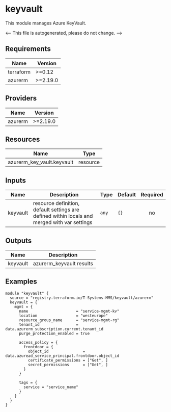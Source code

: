 <!-- BEGIN_TF_DOCS -->
# keyvault

This module manages Azure KeyVault.

<-- This file is autogenerated, please do not change. -->

## Requirements

| Name | Version |
|------|---------|
| terraform | >=0.12 |
| azurerm | >=2.19.0 |

## Providers

| Name | Version |
|------|---------|
| azurerm | >=2.19.0 |

## Resources

| Name | Type |
|------|------|
| azurerm_key_vault.keyvault | resource |

## Inputs

| Name | Description | Type | Default | Required |
|------|-------------|------|---------|:--------:|
| keyvault | resource definition, default settings are defined within locals and merged with var settings | `any` | `{}` | no |

## Outputs

| Name | Description |
|------|-------------|
| keyvault | azurerm_keyvault results |

## Examples

```hcl
module "keyvault" {
  source = "registry.terraform.io/T-Systems-MMS/keyvault/azurerm"
  keyvault = {
    mgmt = {
      name                     = "service-mgmt-kv"
      location                 = "westeurope"
      resource_group_name      = "service-mgmt-rg"
      tenant_id                = data.azurerm_subscription.current.tenant_id
      purge_protection_enabled = true

      access_policy = {
        frontdoor = {
          object_id               = data.azuread_service_principal.frontdoor.object_id
          certificate_permissions = ["Get", ]
          secret_permissions      = ["Get", ]
        }
      }

      tags = {
        service = "service_name"
      }
    }
  }
}
```
<!-- END_TF_DOCS -->